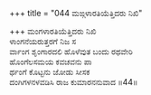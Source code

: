 +++
title = "044 ಮಙ್ಗಳಾರತಿಯೆತ್ತಿದರು ನಿಖಿ"

+++
ಮಂಗಳಾರತಿಯೆತ್ತಿದರು ನಿಖಿ  
ಳಾಂಗನೆಯರುತ್ತರಗೆ ನಿಜ ಸ  
ರ್ವಾಂಗ ಶೃಂಗಾರದಲಿ ಹೊಳೆವುತ ಬಂದು ರಥವೇರಿ  
ಹೊಂಗೆಲಸಮಯ ಕವಚವನು ಪಾ  
ರ್ಥಂಗೆ ಕೊಟ್ಟನು ಜೋಡು ಸೀಸಕ  
ದಂಗಿಗಳನಳವಡಿಸಿ ರಾಜ ಕುಮಾರನನುವಾದ      ॥44॥
